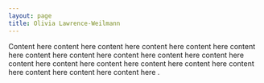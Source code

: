```yaml
---
layout: page
title: Olivia Lawrence-Weilmann
---
```


Content here content here content here content here content here content here 
content here content here content here content here content here 
content here content here content here content here 
content here content here content here content here content here .

